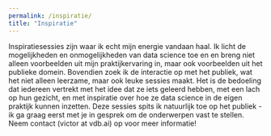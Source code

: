 ```yaml
---
permalink: /inspiratie/
title: "Inspiratie"
---
```


Inspiratiesessies zijn waar ik echt mijn energie vandaan haal. Ik licht de mogelijkheden en onmogelijkheden van data science toe en en breng niet alleen voorbeelden uit mijn praktijkervaring in, maar ook voorbeelden uit het publieke domein. Bovendien zoek ik de interactie op met het publiek, wat het niet alleen leerzame, maar ook leuke sessies maakt. Het is de bedoeling dat iedereen vertrekt met het idee dat ze iets geleerd hebben, met een lach op hun gezicht, en met inspiratie over hoe ze data science in de eigen praktijk kunnen inzetten. Deze sessies spits ik natuurlijk toe op het publiek - ik ga graag eerst met je in gesprek om de onderwerpen vast te stellen. Neem contact (victor at vdb.ai) op voor meer informatie!
